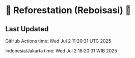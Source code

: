 
# 🌳 Reforestation (Reboisasi) 🌲

## Last Updated

GitHub Actions time: Wed Jul  2 11:20:31 UTC 2025

Indonesia/Jakarta time: Wed Jul  2 18:20:31 WIB 2025
